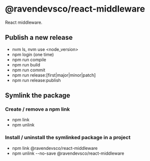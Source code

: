 # @ravendevsco/react-middleware

React middleware.

## Publish a new release

- nvm ls, nvm use <node_version>
- npm login (one time)
- npm run compile
- npm run build
- npm run commit
- npm run release:[first|major|minor|patch]
- npm run release:publish

## Symlink the package

### Create / remove a npm link

- npm link
- npm unlink

### Install / uninstall the symlinked package in a project

- npm link @ravendevsco/react-middleware
- npm unlink --no-save @ravendevsco/react-middleware
